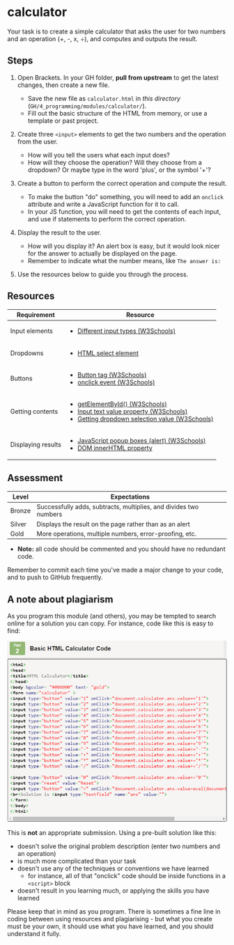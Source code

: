 # calculator

Your task is to create a simple calculator that asks the user for two numbers and an operation (+, -, x, ÷), and computes and outputs the result.

## Steps

1. Open Brackets. In your GH folder, **pull from upstream** to get the latest changes, then create a new file.

    - Save the new file as `calculator.html` in *this directory* (`GH/4_programming/modules/calculator/`).
    - Fill out the basic structure of the HTML from memory, or use a template or past project.

2. Create three `<input>` elements to get the two numbers and the operation from the user.

    - How will you tell the users what each input does?
    - How will they choose the operation? Will they choose from a dropdown? Or maybe type in the word 'plus', or the symbol '+'?

3. Create a button to perform the correct operation and compute the result.

    - To make the button "do" something, you will need to add an `onclick` attribute and write a JavaScript function for it to call.
    - In your JS function, you will need to get the contents of each input, and use if statements to perform the correct operation.

4. Display the result to the user.

    - How will you display it? An alert box is easy, but it would look nicer for the answer to actually be displayed on the page.
    - Remember to indicate what the number means, like `The answer is: `

5. Use the resources below to guide you through the process.

## Resources

| Requirement | Resource |
|-------------|----------|
| Input elements | <ul><li>[Different input types (W3Schools)](https://www.w3schools.com/tags/att_input_type.asp)</li></ul> |
| Dropdowns   | <ul><li>[HTML select element](https://www.w3schools.com/tags/tag_select.asp)</li></ul> |
| Buttons     | <ul><li>[Button tag (W3Schools)](https://www.w3schools.com/tags/tag_button.asp)</li><li>[onclick event (W3Schools)](https://www.w3schools.com/tags/ev_onclick.asp)</li></ul> |
| Getting contents | <ul><li>[getElementById() (W3Schools)](https://www.w3schools.com/jsref/met_document_getelementbyid.asp)</li><li>[Input text value property (W3Schools)](https://www.w3schools.com/jsref/prop_text_value.asp)</li><li>[Getting dropdown selection value (W3Schools)](https://www.w3schools.com/jsref/prop_select_value.asp)</li></ul> |
| Displaying results | <ul><li>[JavaScript popup boxes (alert) (W3Schools)](https://www.w3schools.com/js/js_popup.asp)</li><li>[DOM innerHTML property](https://www.w3schools.com/jsref/prop_html_innerhtml.asp)</li></ul> |

## Assessment

| Level  | Expectations |
|--------|--------------|
| Bronze | Successfully adds, subtracts, multiplies, and divides two numbers |
| Silver | Displays the result on the page rather than as an alert |
| Gold   | More operations, multiple numbers, error-proofing, etc. |

- **Note:** all code should be commented and you should have no redundant code.

Remember to commit each time you've made a major change to your code, and to push to GitHub frequently.

## A note about plagiarism

As you program this module (and others), you may be tempted to search online for a solution you can copy. For instance, code like this is easy to find:

![Online Code](./online_code.png "Online Calculator Code")

This is **not** an appropriate submission. Using a pre-built solution like this:

  - doesn't solve the original problem description (enter two numbers and an operation)
  - is much more complicated than your task
  - doesn't use any of the techniques or conventions we have learned
    - for instance, all of that "onclick" code should be inside functions in a `<script>` block
  - doesn't result in you learning much, or applying the skills you have learned

Please keep that in mind as you program. There is sometimes a fine line in coding between using resources and plagiarising - but what you create must be your own, it should use what you have learned, and you should understand it fully.
